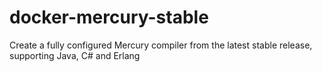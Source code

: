 docker-mercury-stable
=====================

Create a fully configured Mercury compiler from the latest stable release, supporting Java, C# and Erlang
